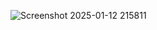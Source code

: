 ![Screenshot 2025-01-12 215811](https://github.com/user-attachments/assets/cec2f27c-0171-4271-8b1d-17066c84dc8f)
